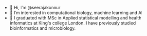 - 👋 Hi, I’m @seerajakonnur
- 👀 I’m interested in computational biology, machine learning and AI
- 🌱 I graduated with MSc in Applied statistical modelling and health informatics at King's college London. I have previously studied bioinformatics and microbiology.


<!---
seerajakonnur/seerajakonnur is a ✨ special ✨ repository because its `README.md` (this file) appears on your GitHub profile. 
You can click the Preview link to take a look at your changes.
--->
